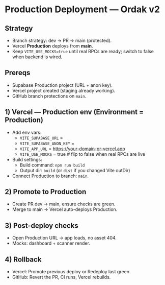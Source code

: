 # Production Deployment — Ordak v2

## Strategy
- Branch strategy: dev → PR → main (protected).
- Vercel **Production** deploys from **main**.
- Keep `VITE_USE_MOCKS=true` until real RPCs are ready; switch to false when backend is wired.

## Prereqs
- Supabase Production project (URL + anon key).
- Vercel project created (staging already working).
- GitHub branch protections on `main`.

## 1) Vercel — Production env (Environment = Production)
- Add env vars:
  - `VITE_SUPABASE_URL` = <prod URL>
  - `VITE_SUPABASE_ANON_KEY` = <prod anon key>
  - `VITE_APP_URL` = https://your-domain-or-vercel.app
  - `VITE_USE_MOCKS` = true  # flip to false when real RPCs are live
- Build settings:
  - Build command: `npm run build`
  - Output dir: `build` (or `dist` if you changed Vite outDir)
- Connect Production to branch: `main`.

## 2) Promote to Production
- Create PR dev → main, ensure checks are green.
- Merge to main → Vercel auto-deploys Production.

## 3) Post-deploy checks
- Open Production URL → app loads, no asset 404.
- Mocks: dashboard + scanner render.

## 4) Rollback
- Vercel: Promote previous deploy or Redeploy last green.
- GitHub: Revert the PR, CI runs, Vercel rebuilds.
